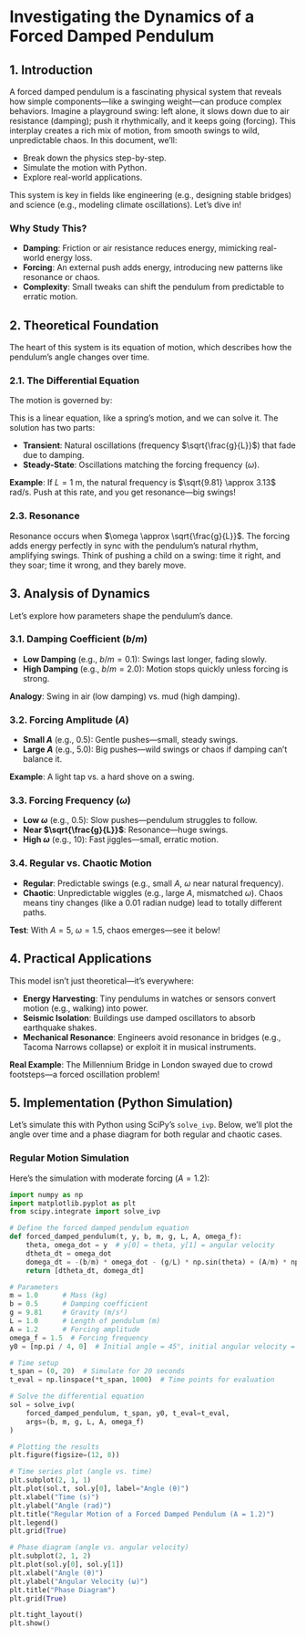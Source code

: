 # Investigating the Dynamics of a Forced Damped Pendulum

## 1. Introduction

A forced damped pendulum is a fascinating physical system that reveals how simple components—like a swinging weight—can produce complex behaviors. Imagine a playground swing: left alone, it slows down due to air resistance (damping); push it rhythmically, and it keeps going (forcing). This interplay creates a rich mix of motion, from smooth swings to wild, unpredictable chaos. In this document, we’ll:

- Break down the physics step-by-step.
- Simulate the motion with Python.
- Explore real-world applications.

This system is key in fields like engineering (e.g., designing stable bridges) and science (e.g., modeling climate oscillations). Let’s dive in!

### Why Study This?

- **Damping**: Friction or air resistance reduces energy, mimicking real-world energy loss.
- **Forcing**: An external push adds energy, introducing new patterns like resonance or chaos.
- **Complexity**: Small tweaks can shift the pendulum from predictable to erratic motion.

## 2. Theoretical Foundation

The heart of this system is its equation of motion, which describes how the pendulum’s angle changes over time.

### 2.1. The Differential Equation

The motion is governed by:


This is a linear equation, like a spring’s motion, and we can solve it. The solution has two parts:

- **Transient**: Natural oscillations (frequency $\sqrt{\frac{g}{L}}$) that fade due to damping.
- **Steady-State**: Oscillations matching the forcing frequency ($\omega$).

**Example**: If $L = 1$ m, the natural frequency is $\sqrt{9.81} \approx 3.13$ rad/s. Push at this rate, and you get resonance—big swings!

### 2.3. Resonance

Resonance occurs when $\omega \approx \sqrt{\frac{g}{L}}$. The forcing adds energy perfectly in sync with the pendulum’s natural rhythm, amplifying swings. Think of pushing a child on a swing: time it right, and they soar; time it wrong, and they barely move.

## 3. Analysis of Dynamics

Let’s explore how parameters shape the pendulum’s dance.

### 3.1. Damping Coefficient ($b/m$)

- **Low Damping** (e.g., $b/m = 0.1$): Swings last longer, fading slowly.
- **High Damping** (e.g., $b/m = 2.0$): Motion stops quickly unless forcing is strong.

**Analogy**: Swing in air (low damping) vs. mud (high damping).

### 3.2. Forcing Amplitude ($A$)

- **Small $A$** (e.g., 0.5): Gentle pushes—small, steady swings.
- **Large $A$** (e.g., 5.0): Big pushes—wild swings or chaos if damping can’t balance it.

**Example**: A light tap vs. a hard shove on a swing.

### 3.3. Forcing Frequency ($\omega$)

- **Low $\omega$** (e.g., 0.5): Slow pushes—pendulum struggles to follow.
- **Near $\sqrt{\frac{g}{L}}$**: Resonance—huge swings.
- **High $\omega$** (e.g., 10): Fast jiggles—small, erratic motion.

### 3.4. Regular vs. Chaotic Motion

- **Regular**: Predictable swings (e.g., small $A$, $\omega$ near natural frequency).
- **Chaotic**: Unpredictable wiggles (e.g., large $A$, mismatched $\omega$). Chaos means tiny changes (like a 0.01 radian nudge) lead to totally different paths.

**Test**: With $A = 5$, $\omega = 1.5$, chaos emerges—see it below!

## 4. Practical Applications

This model isn’t just theoretical—it’s everywhere:

- **Energy Harvesting**: Tiny pendulums in watches or sensors convert motion (e.g., walking) into power.
- **Seismic Isolation**: Buildings use damped oscillators to absorb earthquake shakes.
- **Mechanical Resonance**: Engineers avoid resonance in bridges (e.g., Tacoma Narrows collapse) or exploit it in musical instruments.

**Real Example**: The Millennium Bridge in London swayed due to crowd footsteps—a forced oscillation problem!

## 5. Implementation (Python Simulation)

Let’s simulate this with Python using SciPy’s `solve_ivp`. Below, we’ll plot the angle over time and a phase diagram for both regular and chaotic cases.

### Regular Motion Simulation

Here’s the simulation with moderate forcing ($A = 1.2$):

```python
import numpy as np
import matplotlib.pyplot as plt
from scipy.integrate import solve_ivp

# Define the forced damped pendulum equation
def forced_damped_pendulum(t, y, b, m, g, L, A, omega_f):
    theta, omega_dot = y  # y[0] = theta, y[1] = angular velocity
    dtheta_dt = omega_dot
    domega_dt = -(b/m) * omega_dot - (g/L) * np.sin(theta) + (A/m) * np.cos(omega_f * t)
    return [dtheta_dt, domega_dt]

# Parameters
m = 1.0      # Mass (kg)
b = 0.5      # Damping coefficient
g = 9.81     # Gravity (m/s²)
L = 1.0      # Length of pendulum (m)
A = 1.2      # Forcing amplitude
omega_f = 1.5  # Forcing frequency
y0 = [np.pi / 4, 0]  # Initial angle = 45°, initial angular velocity = 0

# Time setup
t_span = (0, 20)  # Simulate for 20 seconds
t_eval = np.linspace(*t_span, 1000)  # Time points for evaluation

# Solve the differential equation
sol = solve_ivp(
    forced_damped_pendulum, t_span, y0, t_eval=t_eval,
    args=(b, m, g, L, A, omega_f)
)

# Plotting the results
plt.figure(figsize=(12, 8))

# Time series plot (angle vs. time)
plt.subplot(2, 1, 1)
plt.plot(sol.t, sol.y[0], label="Angle (θ)")
plt.xlabel("Time (s)")
plt.ylabel("Angle (rad)")
plt.title("Regular Motion of a Forced Damped Pendulum (A = 1.2)")
plt.legend()
plt.grid(True)

# Phase diagram (angle vs. angular velocity)
plt.subplot(2, 1, 2)
plt.plot(sol.y[0], sol.y[1])
plt.xlabel("Angle (θ)")
plt.ylabel("Angular Velocity (ω)")
plt.title("Phase Diagram")
plt.grid(True)

plt.tight_layout()
plt.show()
